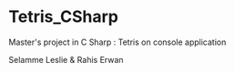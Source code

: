# Tetris_CSharp
Master's project in C Sharp : Tetris on console application

Selamme Leslie & Rahis Erwan
